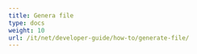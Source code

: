 ```yaml
---
title: Genera file
type: docs
weight: 10
url: /it/net/developer-guide/how-to/generate-file/
---
```

